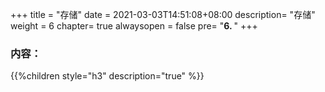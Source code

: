 +++
title = "存储"
date =  2021-03-03T14:51:08+08:00
description= "存储"
weight = 6
chapter= true
alwaysopen = false
pre= "<b>6. </b>"
+++

### 内容：

{{%children style="h3" description="true" %}}
